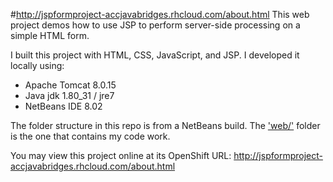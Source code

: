 #http://jspformproject-accjavabridges.rhcloud.com/about.html
This web project demos how to use JSP to perform server-side processing on a simple HTML form.

I built this project with HTML, CSS, JavaScript, and JSP. I developed it locally using: 
- Apache Tomcat 8.0.15
- Java jdk 1.80_31 / jre7
- NetBeans IDE 8.02 

The folder structure in this repo is from a NetBeans build. The ['web/'](web/) folder is the one that contains my code work. 

You may view this project online at its OpenShift URL: 
http://jspformproject-accjavabridges.rhcloud.com/about.html
